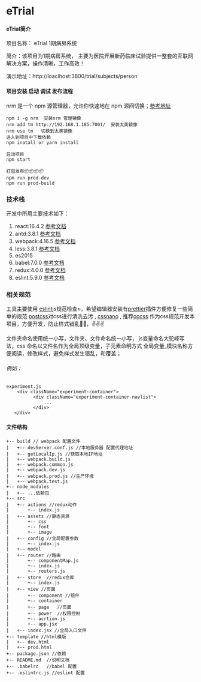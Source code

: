 # eTrial

#### eTrial简介

项目名称： eTrial 1期病房系统

简介：该项目为1期病房系统，  主要为医院开展新药临床试验提供一整套的互联网解决方案，操作清晰，工作高效！

演示地址：http://loaclhost:3800/trial/subjects/person

#### 项目安装 启动 调试 发布流程
nrm 是一个 npm 源管理器，允许你快速地在 npm 源间切换；[参考地址](https://github.com/Pana/nrm)
```code
npm i -g nrm  安装nrm 管理镜像
nrm add tm http://192.168.1.185:7001/  安装太美镜像
nrm use tm   切换到太美镜像
进入到项目中下载依赖
npm inatall or yarn install

启动项目
npm start

打包发布📦📦📦📦
npm run prod-dev
npm run prod-build

```



### 技术栈
开发中所用主要技术如下：

1. react:16.4.2 [参考文档](https://reactjs.org/)
2. antd:3.8.1 [参考文档](https://ant.design)
3. webpack:4.16.5 [参考文档](https://webpack.js.org/)
4. less:3.8.1 [参考文档](http://lesscss.org/)
5. es2015
6. babel:7.0.0 [参考文档](https://babeljs.io/)
8. redux:4.0.0 [参考文档](https://redux.js.org/)
9. eslint:5.9.0 [参考文档](https://eslint.org/)

### 相关规范

工具主要使用 [eslint](https://eslint.org/)js规范检查≈，希望编辑器安装有[prettier](https://prettier.io/)插件方便修复一些简单的规范 [postcss](https://postcss.org/)对css进行清洗去污 , [cssnano](https://cssnano.co/) , 推荐[oocss](http://oocss.org/) 作为css规范开发本项目，方便开发，防止样式错乱🤪🤪，✌️✌️✌️

文件夹命名使用统一小写，文件夹、文件命名统一小写， js变量命名大驼峰写法，css 命名以文件名作为全局顶级变量，子元素命明方式 全局变量_模块名称方便阅读，修改样式，避免样式发生错乱，和覆盖；

###### 例如：

```code
experiment.js
    <div className="experiment-container">
          <div className="experiment-container-navlist">
              ...
          </div>
   </div>     
```

#### 文件结构
```
+-- build // webpack 配置文件
|   +-- devServer.conf.js //本地服务器 配置代理地址
|   +-- getLocalIp.js //获取本地IP地址
|   +-- webpack.build.js
|   +-- webpack.common.js
|   +-- webpack.dev.js
|   +-- webpack.prod.js //生产环境
|   +-- webpack.test.js
+-- node_modules
|   +-- ...依赖包
+-- src
|   +-- actions //redux动作
|       +-- index.js
|   +-- assets //静态资源
|       +-- css
|       +-- font
|       +-- image
|   +-- config //全局配置参数
|       +-- index.js
|   +-- model
|   +-- router //路由
|       +-- componentMap.js
|       +-- index.js
|       +-- routers.js
|   +-- store  //redux仓库
|       +-- index.js
|   +-- view //页面
|       +-- component //组件
|       +-- container 
|       +-- page   //页面
|       +-- power  //权限控制
|       +-- acrtion.js
|       +-- app.jsx
|   +-- index.jsx //全局入口文件
+-- template //html模版
|   +-- dev.html
|   +-- prod.html
+-- package.json //依赖
+-- README.md  //说明文档
+-- .babelrc   //babel 配置
+-- .eslintrc.js //eslint 配置
```
